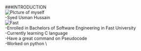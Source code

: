 ###INTRODUCTION\
![PIcture of myself](https://github.com/user-attachments/assets/99f325b8-1700-447b-81b7-9f536a736f4e)\
-Syed Usman Hussain\
![Fast](https://github.com/user-attachments/assets/15f553e7-002f-47bc-bab7-a82e7bcdeb6a)\
-Enrolled in Bachelors of Software Engineering in Fast University\
-Currently learning C language\
-Have a great command on Pseudocode\
-Worked on python \
